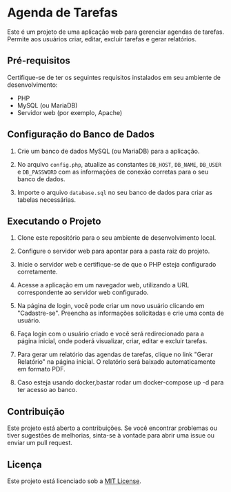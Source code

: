 # Agenda de Tarefas

Este é um projeto de uma aplicação web para gerenciar agendas de tarefas. Permite aos usuários criar, editar, excluir tarefas e gerar relatórios.

## Pré-requisitos

Certifique-se de ter os seguintes requisitos instalados em seu ambiente de desenvolvimento:

- PHP
- MySQL (ou MariaDB)
- Servidor web (por exemplo, Apache)

## Configuração do Banco de Dados

1. Crie um banco de dados MySQL (ou MariaDB) para a aplicação.

2. No arquivo `config.php`, atualize as constantes `DB_HOST`, `DB_NAME`, `DB_USER` e `DB_PASSWORD` com as informações de conexão corretas para o seu banco de dados.

3. Importe o arquivo `database.sql` no seu banco de dados para criar as tabelas necessárias.

## Executando o Projeto

1. Clone este repositório para o seu ambiente de desenvolvimento local.

2. Configure o servidor web para apontar para a pasta raiz do projeto.

3. Inicie o servidor web e certifique-se de que o PHP esteja configurado corretamente.

4. Acesse a aplicação em um navegador web, utilizando a URL correspondente ao servidor web configurado.

5. Na página de login, você pode criar um novo usuário clicando em "Cadastre-se". Preencha as informações solicitadas e crie uma conta de usuário.

6. Faça login com o usuário criado e você será redirecionado para a página inicial, onde poderá visualizar, criar, editar e excluir tarefas.

7. Para gerar um relatório das agendas de tarefas, clique no link "Gerar Relatório" na página inicial. O relatório será baixado automaticamente em formato PDF.

8. Caso esteja usando docker,bastar rodar um docker-compose up -d para ter acesso ao banco.

## Contribuição

Este projeto está aberto a contribuições. Se você encontrar problemas ou tiver sugestões de melhorias, sinta-se à vontade para abrir uma issue ou enviar um pull request.

## Licença

Este projeto está licenciado sob a [MIT License](LICENSE).
